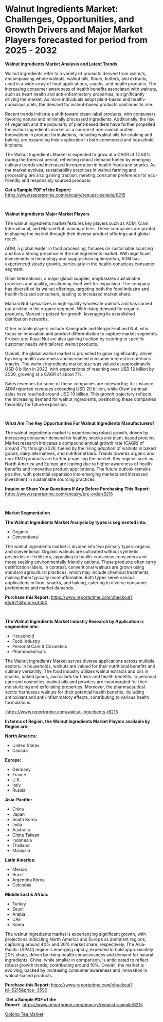 <p><h1>Walnut Ingredients Market: Challenges, Opportunities, and Growth Drivers and Major Market Players forecasted for period from 2025 - 2032</h1></p><p><strong>Walnut Ingredients Market Analysis and Latest Trends</strong></p>
<p><p>Walnut ingredients refer to a variety of products derived from walnuts, encompassing whole walnuts, walnut oils, flours, butters, and extracts, used in a wide array of food applications, snacks, and health products. The increasing consumer awareness of health benefits associated with walnuts, such as heart health and anti-inflammatory properties, is significantly driving the market. As more individuals adopt plant-based and health-conscious diets, the demand for walnut-based products continues to rise.</p><p>Recent trends indicate a shift toward clean-label products, with consumers favoring natural and minimally processed ingredients. Additionally, the rise of veganism and the popularity of plant-based diets have further propelled the walnut ingredients market as a source of non-animal protein. Innovations in product formulations, including walnut oils for cooking and baking, are expanding their application in both commercial and household kitchens.</p><p>The Walnut Ingredients Market is expected to grow at a CAGR of 12.80% during the forecast period, reflecting robust demand fueled by emerging culinary trends and increased incorporation in health foods and snacks. As the market evolves, sustainability practices in walnut farming and processing are also gaining traction, meeting consumer preference for eco-friendly and responsibly sourced products.</p></p>
<p><strong>Get a Sample PDF of the Report:&nbsp;</strong> <a href="https://www.reportprime.com/enquiry/request-sample/6215?utm_campaign=3567&utm_medium=2&utm_source=Github&utm_content=ia&utm_term=19032025&utm_id=walnut-ingredients">https://www.reportprime.com/enquiry/request-sample/6215</a></p>
<p>&nbsp;</p>
<p><strong>Walnut Ingredients Major Market Players</strong></p>
<p><p>The walnut ingredients market features key players such as ADM, Olam International, and Mariani Nut, among others. These companies are pivotal in shaping the market through their diverse product offerings and global reach.</p><p>ADM, a global leader in food processing, focuses on sustainable sourcing and has a strong presence in the nut ingredients market. With significant investments in technology and supply chain optimization, ADM has experienced steady growth, particularly in the health-conscious consumer segment.</p><p>Olam International, a major global supplier, emphasizes sustainable practices and quality, positioning itself well for expansion. The company has diversified its walnut offerings, targeting both the food industry and health-focused consumers, leading to increased market share.</p><p>Mariani Nut specializes in high-quality wholesale walnuts and has carved out a niche in the organic segment. With rising demand for organic products, Mariani is poised for growth, leveraging its established distribution networks.</p><p>Other notable players include Kanegrade and Bergin Fruit and Nut, who focus on innovation and product differentiation to capture market segments. Fruisec and Royal Nut are also gaining traction by catering to specific customer needs with tailored walnut products.</p><p>Overall, the global walnut market is projected to grow significantly, driven by rising health awareness and increased consumer interest in nutritious snacks. The walnut ingredients market size was valued at approximately USD 8 billion in 2022, with expectations of reaching over USD 12 billion by 2030, growing at a CAGR of about 7%.</p><p>Sales revenues for some of these companies are noteworthy; for instance, ADM reported revenues exceeding USD 20 billion, while Olam's annual sales have reached around USD 10 billion. This growth trajectory reflects the increasing demand for walnut ingredients, positioning these companies favorably for future expansion.</p></p>
<p>&nbsp;</p>
<p><strong>What Are The Key Opportunities For Walnut Ingredients Manufacturers?</strong></p>
<p><p>The walnut ingredients market is experiencing robust growth, driven by increasing consumer demand for healthy snacks and plant-based proteins. Market research indicates a compound annual growth rate (CAGR) of around 7% through 2028, fueled by the rising adoption of walnuts in baked goods, dairy alternatives, and nutritional bars. Trends towards organic and non-GMO products are further propelling the market. Key regions such as North America and Europe are leading due to higher awareness of health benefits and innovative product applications. The future outlook remains positive, with potential expansion into emerging markets and increased investment in sustainable sourcing practices.</p></p>
<p><strong>Inquire or Share Your Questions If Any Before Purchasing This Report:</strong> <a href="https://www.reportprime.com/enquiry/pre-order/6215?utm_campaign=3567&utm_medium=2&utm_source=Github&utm_content=ia&utm_term=19032025&utm_id=walnut-ingredients">https://www.reportprime.com/enquiry/pre-order/6215</a></p>
<p>&nbsp;</p>
<p><strong>Market Segmentation</strong></p>
<p><strong>The Walnut Ingredients Market Analysis by types is segmented into:</strong></p>
<p><ul><li>Organic</li><li>Conventional</li></ul></p>
<p><p>The walnut ingredients market is divided into two primary types: organic and conventional. Organic walnuts are cultivated without synthetic pesticides or fertilizers, appealing to health-conscious consumers and those seeking environmentally friendly options. These products often carry certification labels. In contrast, conventional walnuts are grown using standard agricultural practices, which may include chemical treatments, making them typically more affordable. Both types serve various applications in food, snacks, and baking, catering to diverse consumer preferences and market demands.</p></p>
<p><strong>Purchase this Report:&nbsp;</strong><a href="https://www.reportprime.com/checkout?id=6215&price=3590&utm_campaign=3567&utm_medium=2&utm_source=Github&utm_content=ia&utm_term=19032025&utm_id=walnut-ingredients">https://www.reportprime.com/checkout?id=6215&price=3590</a></p>
<p>&nbsp;</p>
<p><strong>The Walnut Ingredients Market Industry Research by Application is segmented into:</strong></p>
<p><ul><li>Household</li><li>Food Industry</li><li>Personal Care & Cosmetics</li><li>Pharmaceuticals</li></ul></p>
<p><p>The Walnut Ingredients Market serves diverse applications across multiple sectors. In households, walnuts are valued for their nutritional benefits and culinary versatility. The food industry utilizes walnut extracts and oils in snacks, baked goods, and salads for flavor and health benefits. In personal care and cosmetics, walnut oils and powders are incorporated for their moisturizing and exfoliating properties. Moreover, the pharmaceutical sector harnesses walnuts for their potential health benefits, including antioxidant and anti-inflammatory effects, contributing to various health formulations.</p></p>
<p><a href="https://www.reportprime.com/walnut-ingredients-r6215?utm_campaign=3567&utm_medium=2&utm_source=Github&utm_content=ia&utm_term=19032025&utm_id=walnut-ingredients">&nbsp;https://www.reportprime.com/walnut-ingredients-r6215</a></p>
<p><strong>In terms of Region, the Walnut Ingredients Market Players available by Region are:</strong></p>
<p>
    <p> <strong> North America: </strong>
        <ul>
            <li>United States</li>
            <li>Canada</li>
        </ul>
        </p> 
    <p> <strong> Europe: </strong>
        <ul>
            <li>Germany</li>
            <li>France</li>
            <li>U.K.</li>
            <li>Italy</li>
            <li>Russia</li>
        </ul>
        </p> 
    <p> <strong> Asia-Pacific: </strong>
        <ul>
            <li>China</li>
            <li>Japan</li>
            <li>South Korea</li>
            <li>India</li>
            <li>Australia</li>
            <li>China Taiwan</li>
            <li>Indonesia</li>
            <li>Thailand</li>
            <li>Malaysia</li>
        </ul>
        </p> 
    <p> <strong> Latin America: </strong>
        <ul>
            <li>Mexico</li>
            <li>Brazil</li>
            <li>Argentina Korea</li>
            <li>Colombia</li>
        </ul>
        </p> 
    <p> <strong> Middle East & Africa: </strong>
        <ul>
            <li>Turkey</li>
            <li>Saudi</li>
            <li>Arabia</li>
            <li>UAE</li>
            <li>Korea</li>
        </ul>
    </p>
    </p>
<p><p>The walnut ingredients market is experiencing significant growth, with projections indicating North America and Europe as dominant regions, capturing around 40% and 30% market share, respectively. The Asia-Pacific (APAC) region is emerging rapidly, expected to hold approximately 20% share, driven by rising health consciousness and demand for natural ingredients. China, while smaller in comparison, is anticipated to reflect robust growth trends, contributing around 10%. Overall, the market is evolving, backed by increasing consumer awareness and innovation in walnut-based products.</p></p>
<p><strong>Purchase this Report: </strong><a href="https://www.reportprime.com/checkout?id=6215&price=3590&utm_campaign=3567&utm_medium=2&utm_source=Github&utm_content=ia&utm_term=19032025&utm_id=walnut-ingredients">https://www.reportprime.com/checkout?id=6215&price=3590</a></p>
<p>&nbsp;<strong>Get a Sample PDF of the Report:&nbsp;&nbsp;</strong><a href="https://www.reportprime.com/enquiry/request-sample/6215?utm_campaign=3567&utm_medium=2&utm_source=Github&utm_content=ia&utm_term=19032025&utm_id=walnut-ingredients">https://www.reportprime.com/enquiry/request-sample/6215</a></p>
<p><strong></strong></p>
<p><p><a href="https://github.com/nacrehuipie/Market-Research-Report-List-1/blob/main/oolong-tea-market.md?utm_campaign=3567&utm_medium=2&utm_source=Github&utm_content=ia&utm_term=19032025&utm_id=walnut-ingredients">Oolong Tea Market</a></p></p>